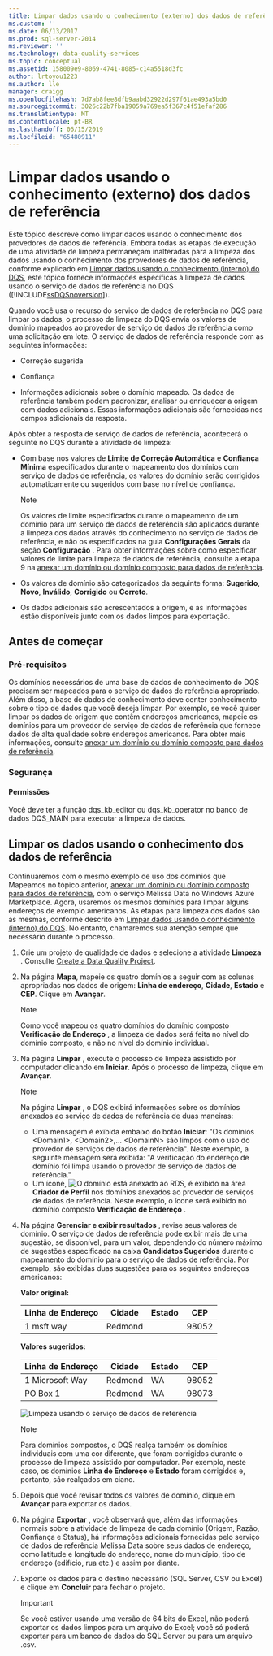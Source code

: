 ```yaml
---
title: Limpar dados usando o conhecimento (externo) dos dados de referência | Microsoft Docs
ms.custom: ''
ms.date: 06/13/2017
ms.prod: sql-server-2014
ms.reviewer: ''
ms.technology: data-quality-services
ms.topic: conceptual
ms.assetid: 158009e9-8069-4741-8085-c14a5518d3fc
author: lrtoyou1223
ms.author: lle
manager: craigg
ms.openlocfilehash: 7d7ab8fee8dfb9aabd32922d297f61ae493a5bd0
ms.sourcegitcommit: 3026c22b7fba19059a769ea5f367c4f51efaf286
ms.translationtype: MT
ms.contentlocale: pt-BR
ms.lasthandoff: 06/15/2019
ms.locfileid: "65480911"
---
```

# <a name="cleanse-data-using-reference-data-external-knowledge"></a>Limpar dados usando o conhecimento (externo) dos dados de referência
  Este tópico descreve como limpar dados usando o conhecimento dos provedores de dados de referência. Embora todas as etapas de execução de uma atividade de limpeza permaneçam inalteradas para a limpeza dos dados usando o conhecimento dos provedores de dados de referência, conforme explicado em [Limpar dados usando o conhecimento &#40;interno&#41; do DQS](../../2014/data-quality-services/cleanse-data-using-dqs-internal-knowledge.md), este tópico fornece informações específicas à limpeza de dados usando o serviço de dados de referência no DQS ([!INCLUDE[ssDQSnoversion](../includes/ssdqsnoversion-md.md)]).  
  
 Quando você usa o recurso do serviço de dados de referência no DQS para limpar os dados, o processo de limpeza do DQS envia os valores de domínio mapeados ao provedor de serviço de dados de referência como uma solicitação em lote. O serviço de dados de referência responde com as seguintes informações:  
  
-   Correção sugerida  
  
-   Confiança  
  
-   Informações adicionais sobre o domínio mapeado. Os dados de referência também podem padronizar, analisar ou enriquecer a origem com dados adicionais. Essas informações adicionais são fornecidas nos campos adicionais da resposta.  
  
 Após obter a resposta de serviço de dados de referência, acontecerá o seguinte no DQS durante a atividade de limpeza:  
  
-   Com base nos valores de **Limite de Correção Automática** e **Confiança Mínima** especificados durante o mapeamento dos domínios com serviço de dados de referência, os valores do domínio serão corrigidos automaticamente ou sugeridos com base no nível de confiança.  
  
    > [!NOTE]  
    >  Os valores de limite especificados durante o mapeamento de um domínio para um serviço de dados de referência são aplicados durante a limpeza dos dados através do conhecimento no serviço de dados de referência, e não os especificados na guia **Configurações Gerais** da seção **Configuração** . Para obter informações sobre como especificar valores de limite para limpeza de dados de referência, consulte a etapa 9 na [anexar um domínio ou domínio composto para dados de referência](../../2014/data-quality-services/attach-a-domain-or-composite-domain-to-reference-data.md).  
  
-   Os valores de domínio são categorizados da seguinte forma: **Sugerido**, **Novo**, **Inválido**, **Corrigido** ou **Correto**.  
  
-   Os dados adicionais são acrescentados à origem, e as informações estão disponíveis junto com os dados limpos para exportação.  
  
## <a name="before-you-begin"></a>Antes de começar  
  
###  <a name="Prerequisites"></a> Pré-requisitos  
 Os domínios necessários de uma base de dados de conhecimento do DQS precisam ser mapeados para o serviço de dados de referência apropriado. Além disso, a base de dados de conhecimento deve conter conhecimento sobre o tipo de dados que você deseja limpar. Por exemplo, se você quiser limpar os dados de origem que contêm endereços americanos, mapeie os domínios para um provedor de serviço de dados de referência que fornece dados de alta qualidade sobre endereços americanos. Para obter mais informações, consulte [anexar um domínio ou domínio composto para dados de referência](../../2014/data-quality-services/attach-a-domain-or-composite-domain-to-reference-data.md).  
  
###  <a name="Security"></a> Segurança  
  
####  <a name="Permissions"></a> Permissões  
 Você deve ter a função dqs_kb_editor ou dqs_kb_operator no banco de dados DQS_MAIN para executar a limpeza de dados.  
  
##  <a name="Cleanse"></a> Limpar os dados usando o conhecimento dos dados de referência  
 Continuaremos com o mesmo exemplo de uso dos domínios que Mapeamos no tópico anterior, [anexar um domínio ou domínio composto para dados de referência](../../2014/data-quality-services/attach-a-domain-or-composite-domain-to-reference-data.md), com o serviço Melissa Data no Windows Azure Marketplace. Agora, usaremos os mesmos domínios para limpar alguns endereços de exemplo americanos. As etapas para limpeza dos dados são as mesmas, conforme descrito em [Limpar dados usando o conhecimento &#40;interno&#41; do DQS](../../2014/data-quality-services/cleanse-data-using-dqs-internal-knowledge.md). No entanto, chamaremos sua atenção sempre que necessário durante o processo.  
  
1.  Crie um projeto de qualidade de dados e selecione a atividade **Limpeza** . Consulte [Create a Data Quality Project](../../2014/data-quality-services/create-a-data-quality-project.md).  
  
2.  Na página **Mapa**, mapeie os quatro domínios a seguir com as colunas apropriadas nos dados de origem: **Linha de endereço**, **Cidade**, **Estado** e **CEP**. Clique em **Avançar**.  
  
    > [!NOTE]  
    >  Como você mapeou os quatro domínios do domínio composto **Verificação de Endereço** , a limpeza de dados será feita no nível do domínio composto, e não no nível do domínio individual.  
  
3.  Na página **Limpar** , execute o processo de limpeza assistido por computador clicando em **Iniciar**. Após o processo de limpeza, clique em **Avançar**.  
  
    > [!NOTE]  
    >  Na página **Limpar** , o DQS exibirá informações sobre os domínios anexados ao serviço de dados de referência de duas maneiras:  
    >   
    >  -   Uma mensagem é exibida embaixo do botão **Iniciar**: "Os domínios \<Domain1>, \<Domain2>,... \<DomainN> são limpos com o uso do provedor de serviços de dados de referência". Neste exemplo, a seguinte mensagem será exibida: "A verificação do endereço de domínio foi limpa usando o provedor de serviço de dados de referência."  
    > -   Um ícone, ![O domínio está anexado ao RDS](../../2014/data-quality-services/media/dqs-rdsindicator.JPG "Domain is attached to RDS"), é exibido na área **Criador de Perfil** nos domínios anexados ao provedor de serviços de dados de referência. Neste exemplo, o ícone será exibido no domínio composto **Verificação de Endereço** .  
  
4.  Na página **Gerenciar e exibir resultados** , revise seus valores de domínio. O serviço de dados de referência pode exibir mais de uma sugestão, se disponível, para um valor, dependendo do número máximo de sugestões especificado na caixa **Candidatos Sugeridos** durante o mapeamento do domínio para o serviço de dados de referência. Por exemplo, são exibidas duas sugestões para os seguintes endereços americanos:  
  
     **Valor original:**  
  
    |Linha de Endereço|Cidade|Estado|CEP|  
    |------------------|----------|-----------|---------|  
    |1 msft way|Redmond||98052|  
  
     **Valores sugeridos:**  
  
    |Linha de Endereço|Cidade|Estado|CEP|  
    |------------------|----------|-----------|---------|  
    |1 Microsoft Way|Redmond|WA|98052|  
    |PO Box 1|Redmond|WA|98073|  
  
     ![Limpeza usando o serviço de dados de referência](../../2014/data-quality-services/media/dqs-rdscleansing.JPG "Cleansing using reference data service")  
  
    > [!NOTE]  
    >  Para domínios compostos, o DQS realça também os domínios individuais com uma cor diferente, que foram corrigidos durante o processo de limpeza assistido por computador. Por exemplo, neste caso, os domínios **Linha de Endereço** e **Estado** foram corrigidos e, portanto, são realçados em ciano.  
  
5.  Depois que você revisar todos os valores de domínio, clique em **Avançar** para exportar os dados.  
  
6.  Na página **Exportar** , você observará que, além das informações normais sobre a atividade de limpeza de cada domínio (Origem, Razão, Confiança e Status), há informações adicionais fornecidas pelo serviço de dados de referência Melissa Data sobre seus dados de endereço, como latitude e longitude do endereço, nome do município, tipo de endereço (edifício, rua etc.) e assim por diante.  
  
7.  Exporte os dados para o destino necessário (SQL Server, CSV ou Excel) e clique em **Concluir** para fechar o projeto.  
  
    > [!IMPORTANT]  
    >  Se você estiver usando uma versão de 64 bits do Excel, não poderá exportar os dados limpos para um arquivo do Excel; você só poderá exportar para um banco de dados do SQL Server ou para um arquivo .csv.  
  
  
